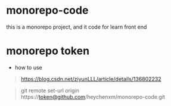 # monorepo-code
this is a monorepo project, and it code for learn front end


# monorepo token 
> 
- how to use
> https://blog.csdn.net/ziyunLLL/article/details/136802232

> git remote set-url origin  https://token@github.com/heychenxm/monorepo-code.git
